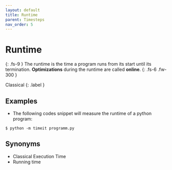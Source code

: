 ```yaml
---
layout: default
title: Runtime
parent: Timesteps
nav_order: 5
---
```


# Runtime
{: .fs-9 }
The runtime is the time a program runs from its start until its termination. **Optimizations** during the runtime are called **online**.
{: .fs-6 .fw-300 }

Classical
{: .label }

<!-- ## Full Definition

tbd. -->

## Examples

- The following codes snippet will measure the runtime of a python program:
```
$ python -m timeit programm.py
```

## Synonyms

- Classical Execution Time
- Running time

<!-- ## Related Terms

## Sources
1.  -->
